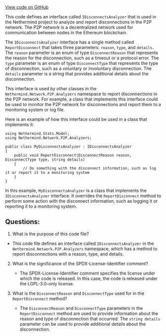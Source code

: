 [View code on GitHub](https://github.com/NethermindEth/nethermind/src/Nethermind/Nethermind.Network/P2P/Analyzers/IDisconnectsAnalyzer.cs)

This code defines an interface called `IDisconnectsAnalyzer` that is used in the Nethermind project to analyze and report disconnections in the P2P network. The P2P network is a decentralized network used for communication between nodes in the Ethereum blockchain. 

The `IDisconnectsAnalyzer` interface has a single method called `ReportDisconnect` that takes three parameters: `reason`, `type`, and `details`. The `reason` parameter is an enum of type `DisconnectReason` that represents the reason for the disconnection, such as a timeout or a protocol error. The `type` parameter is an enum of type `DisconnectType` that represents the type of disconnection, such as a voluntary or involuntary disconnection. The `details` parameter is a string that provides additional details about the disconnection.

This interface is used by other classes in the `Nethermind.Network.P2P.Analyzers` namespace to report disconnections in the P2P network. For example, a class that implements this interface could be used to monitor the P2P network for disconnections and report them to a monitoring system or log file. 

Here is an example of how this interface could be used in a class that implements it:

```
using Nethermind.Stats.Model;
using Nethermind.Network.P2P.Analyzers;

public class MyDisconnectsAnalyzer : IDisconnectsAnalyzer
{
    public void ReportDisconnect(DisconnectReason reason, DisconnectType type, string details)
    {
        // Do something with the disconnect information, such as log it or report it to a monitoring system
    }
}
```

In this example, `MyDisconnectsAnalyzer` is a class that implements the `IDisconnectsAnalyzer` interface. It overrides the `ReportDisconnect` method to perform some action with the disconnect information, such as logging it or reporting it to a monitoring system.
## Questions: 
 1. What is the purpose of this code file?
   - This code file defines an interface called `IDisconnectsAnalyzer` in the `Nethermind.Network.P2P.Analyzers` namespace, which has a method to report disconnections with a reason, type, and details.

2. What is the significance of the SPDX-License-Identifier comment?
   - The SPDX-License-Identifier comment specifies the license under which the code is released. In this case, the code is released under the LGPL-3.0-only license.

3. What is the `DisconnectReason` and `DisconnectType` used for in the `ReportDisconnect` method?
   - The `DisconnectReason` and `DisconnectType` parameters in the `ReportDisconnect` method are used to provide information about the reason and type of disconnection that occurred. The `string details` parameter can be used to provide additional details about the disconnection.